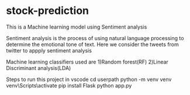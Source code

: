# stock-prediction
This is a Machine learning model 
using Sentiment analysis

Sentiment analysis is the process of using natural language processing to determine the emotional tone of text.
Here we consider the tweets from twitter to appply sentiment analysis


Machine learning classifiers used are 1)Random forest(RF) 2)Linear Discriminant analysis(LDA)


Steps to run this project  in vscode
cd userpath
python -m venv venv
venv\Scripts\activate
pip install Flask
python app.py 

